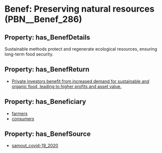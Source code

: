 # Benef: __Preserving natural resources__ (PBN__Benef_286)

## Property: has_BenefDetails

Sustainable methods protect and regenerate ecological resources, ensuring long-term food security.

## Property: has_BenefReturn

* [Private investors benefit from increased demand for sustainable and organic food, leading to higher profits and asset value.](../BenefReturn/PBN__BenefReturn_304)

## Property: has_Beneficiary

* [farmers](../Stakeholder/PBN__Stakeholder_145)
* [consumers](../Stakeholder/PBN__Stakeholder_146)

## Property: has_BenefSource

* [samout_covid-19_2020](../Article/PBN__Article_58)

